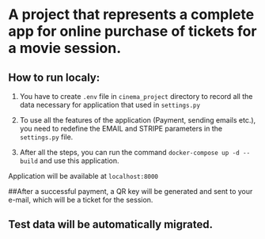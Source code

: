 # A project that represents a complete app for online purchase of tickets for a movie session.
## How to run localy:
1. You have to create ```.env``` file in ```cinema_project``` directory to record all the data necessary for application that used in ```settings.py```

2. To use all the features of the application (Payment, sending emails etc.), you need to redefine the EMAIL and STRIPE parameters in the ```settings.py``` file.

3. Аfter all the steps, you can run the command ```docker-compose up -d --build``` and use this application.

 Application will be available at ```localhost:8000```
 
##After a successful payment, a QR key will be generated and sent to your e-mail, which will be a ticket for the session.

## Test data will be automatically migrated.
